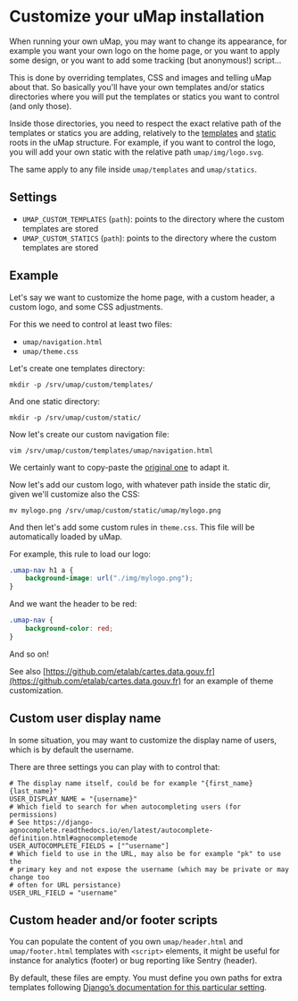 # Customize your uMap installation

When running your own uMap, you may want to change its appearance, for example
you want your own logo on the home page, or you want to apply some design, or
you want to add some tracking (but anonymous!) script…

This is done by overriding templates, CSS and images and telling uMap about
that.
So basically you'll have your own templates and/or statics directories where
you will put the templates or statics you want to control (and only those).

Inside those directories, you need to respect the exact relative path of the
templates or statics you are adding, relatively to the
[templates](https://github.com/umap-project/umap/tree/master/umap/templates)
and
[static](https://github.com/umap-project/umap/tree/master/umap/static)
roots in the uMap structure.
For example, if you want to control the logo, you will add your own static with
the relative path `umap/img/logo.svg`.

The same apply to any file inside `umap/templates` and `umap/statics`.

## Settings

- `UMAP_CUSTOM_TEMPLATES` (`path`): points to the directory where the custom
 templates are stored
- `UMAP_CUSTOM_STATICS` (`path`): points to the directory where the custom
 templates are stored


## Example

Let's say we want to customize the home page, with a custom header, a custom
logo, and some CSS adjustments.

For this we need to control at least two files:

- `umap/navigation.html`
- `umap/theme.css`

Let's create one templates directory:

    mkdir -p /srv/umap/custom/templates/

And one static directory:

    mkdir -p /srv/umap/custom/static/

Now let's create our custom navigation file:

    vim /srv/umap/custom/templates/umap/navigation.html

We certainly want to copy-paste the
[original one](https://github.com/umap-project/umap/blob/master/umap/templates/umap/navigation.html)
to adapt it.

Now let's add our custom logo, with whatever path inside the static dir, given
we'll customize also the CSS:

    mv mylogo.png /srv/umap/custom/static/umap/mylogo.png

And then let's add some custom rules in `theme.css`. This file will be automatically loaded by uMap.

For example, this rule to load our logo:

```css
.umap-nav h1 a {
    background-image: url("./img/mylogo.png");
}
```

And we want the header to be red:

```css
.umap-nav {
    background-color: red;
}
```

And so on!

See also
[https://github.com/etalab/cartes.data.gouv.fr](https://github.com/etalab/cartes.data.gouv.fr)
for an example of theme customization.


## Custom user display name

In some situation, you may want to customize the display name of users, which
is by default the username.

There are three settings you can play with to control that:

    # The display name itself, could be for example "{first_name} {last_name}"
    USER_DISPLAY_NAME = "{username}"
    # Which field to search for when autocompleting users (for permissions)
    # See https://django-agnocomplete.readthedocs.io/en/latest/autocomplete-definition.html#agnocompletemode
    USER_AUTOCOMPLETE_FIELDS = ["^username"]
    # Which field to use in the URL, may also be for example "pk" to use the
    # primary key and not expose the username (which may be private or may change too
    # often for URL persistance)
    USER_URL_FIELD = "username"


## Custom header and/or footer scripts

You can populate the content of you own `umap/header.html` and `umap/footer.html`
templates with `<script>` elements, it might be useful for instance 
for analytics (footer) or bug reporting like Sentry (header).

By default, these files are empty.
You must define you own paths for extra templates following
[Django’s documentation for this particular setting](https://docs.djangoproject.com/en/4.2/ref/settings/#templates).

